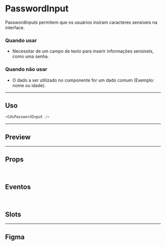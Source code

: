 # PasswordInput

PasswordInputs permitem que os usuários insiram caracteres sensíveis na interface.

### Quando usar

- Necessitar de um campo de texto para inserir informações sensíveis, como uma senha.

### Quando não usar

- O dado a ser utilizado no componente for um dado comum (Exemplo: nome ou idade).

---

## Uso

```js
<CdsPasswordInput />
```

---

## Preview

<PreviewBuilder
	:args
	:component="CdsPasswordInput"
	:events="cdsPasswordInputEvents"
/>

---

## Props

<APITable
	name="PasswordInput"
	section="props"
/>
<br />

## Eventos

<APITable
	name="PasswordInput"
	section="events"
/>
<br />

## Slots

<APITable
	name="PasswordInput"
	section="slots"
/>

---

## Figma

<FigmaFrame
	src="https://embed.figma.com/design/J5fTswomlHu7RXk1gwbUq6/Cuida?node-id=2040-370&embed-host=share"
/>

<script setup>
import { ref } from 'vue';
const args = ref({});
import CdsPasswordInput from '@/components/PasswordInput.vue';

const cdsPasswordInputEvents = [
	'update:modelValue'
];
</script>
